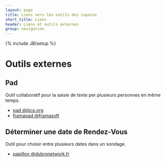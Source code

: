 ```yaml
---
layout: page
title: Liens vers les outils des copains
short_title: Liens
header: Liens et outils externes
group: navigation
---
```

{% include JB/setup %}

# Outils externes

## Pad

Outil collaboratif pour la saisie de texte per plusieurs personnes en même temps.

* [pad @ilico.org](https://pad.ilico.org/)
* [framapad @framasoft](http://framapad.org/)


## Déterminer une date de Rendez-Vous

Outil pour choisir entre plusieurs dates dans un sondage.

* [papillon @dubronetwork.fr](http://papillon.dubronetwork.fr)

